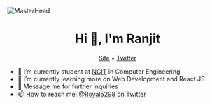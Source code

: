 ![MasterHead](https://thumbs.gfycat.com/BetterHandmadeGull-size_restricted.gif)
<h1 align="center">Hi 👋, I'm Ranjit</h1>
<p align="center">
  <a href="https://www.chaudharyranjit.com.np">Site</a> •
  <a href="https://twitter.com/Royal5209">Twitter</a>
</p>


- 🔭 I’m currently student at [NCIT](https://ncit.edu.np) in Computer Engineering
- 🌱 I’m currently learning more on Web Development and React JS
- 💬 Message me for further inquiries
- 📫 How to reach me: [@Royal5298](https://twitter.com/Royal5209) on Twitter
